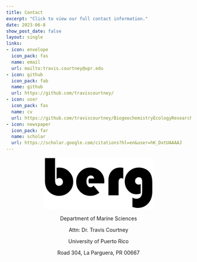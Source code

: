 ```yaml
---
title: Contact
excerpt: "Click to view our full contact information."
date: 2023-06-8
show_post_date: false
layout: single
links:
- icon: envelope
  icon_pack: fas
  name: email
  url: mailto:travis.courtney@upr.edu
- icon: github
  icon_pack: fab
  name: github
  url: https://github.com/traviscourtney/
- icon: user 
  icon_pack: fas
  name: cv
  url: https://github.com/traviscourtney/BiogeochemistryEcologyResearchGroup/raw/main/content/aboutus/TravisCourtneyCV.pdf
- icon: newspaper
  icon_pack: far
  name: scholar
  url: https://scholar.google.com/citations?hl=en&user=hK_DxtUAAAAJ
---
```


<div style="text-align: center;">

<img src="featured-hex.png" width="300"> 

Department of Marine Sciences

Attn: Dr. Travis Courtney

University of Puerto Rico

Road 304, La Parguera, PR 00667

</div>